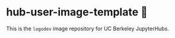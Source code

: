 # hub-user-image-template :paperclip:

This is the `logodev` image repository for UC Berkeley JupyterHubs.

